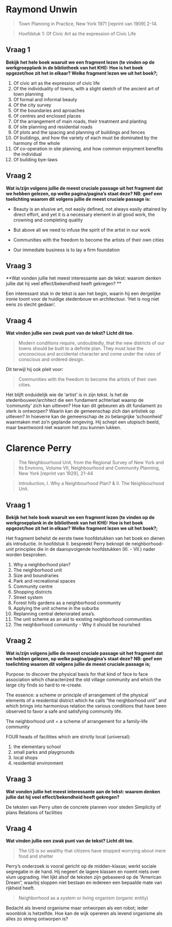 # Raymond Unwin 

> Town Planning in Practice, New York 1971 [reprint van 1909] 2-14. 

> Hoofdstuk 1:  Of Civic Art as the expression of Civic Life

## Vraag 1

**Bekijk het hele boek waaruit we een fragment lezen (te vinden op de werkgroepplank in de bibliotheek van het KHI): Hoe is het boek opgezet/hoe zit het in elkaar? Welke fragment lezen we uit het boek?;**

1. Of civic art as the expression of civic life
2. Of the individuality of towns, with a slight sketch of the ancient art of town planning
3. Of formal and informal beauty
4. Of the city survey
5. Of the boundaries and aproaches
6. Of centres and enclosed places
7. Of the arrangement of main roads, their treatment and planting
8. Of site planning and residential roads
9. Of plots and the spacing and planning of buildings and fences
10. Of buildings, and how the variety of each must be dominated by the harmony of the whole
11. Of co-operation in site planning, and how common enjoyment benefits the individual
12. Of building bye-laws


## Vraag 2

**Wat is/zijn volgens jullie de meest cruciale passage uit het fragment dat we hebben gelezen, op welke pagina/pagina’s staat deze? NB: geef een toelichting waarom dit volgens jullie de meest cruciale passage is:**
 
 
- Beauty is an elusive art, not easily defined, not always easily attained by direct effort, and yet it is a necessary element in all good work, the crowning and completing quality
 
- But above all we need to infuse the spirit of the artist in our work
 
- Communities with the freedom to become the artists of their own cities
  
- Our immediate business is to lay a firm foundation

## Vraag 3

**Wat vonden jullie het meest interessante aan de tekst: waarom denken jullie dat hij veel effect/bekendheid heeft gekregen? **

Een interessant stuk in de tekst is aan het begin, waarin hij een dergelijke ironie toont voor de huidige stedenbouw en architectuur. ‘Het is nog niet eens zo slecht gedaan’. 

## Vraag 4

**Wat vinden jullie een zwak punt van de tekst? Licht dit toe.**

> Modern conditions require, undoubtedly, that the new districts of our towns should be built to a definite plan. They must lose the unconscious and accidental character and come under the rules of conscious and ordered design.

Dit terwijl hij ook pleit voor:  

> Communities with the freedom to become the artists of their own cities.

Het blijft onduidelijk wie de ‘artist’ is in zijn tekst. Is het de stedenbouwer/architect die een fundament achterlaat waarop de ‘community’ zich kan uitleven? Hoe kan dit gebeuren als dit fundament zo sterk is ontworpen? Waarin kan de gemeenschap zich dan artistiek op uitleven? In hoeverre kan de gemeenschap de zo belangrijke ‘schoonheid’ waarmaken met zo’n geplande omgeving. 
Hij schept een utopisch beeld, maar beantwoord niet waarom het zou kunnen lukken. 


# Clarence Perry 

> The Neighbourhood Unit, from the Regional Survey of New York and Its Environs, Volume VII, Neighbourhood and Community Planning, New York [reprint van 1929], 21-44

> Introduction, I. Why a Neighbourhood Plan? & II. The Neighbourhood Unit.

## Vraag 1

**Bekijk het hele boek waaruit we een fragment lezen (te vinden op de werkgroepplank in de bibliotheek van het KHI): Hoe is het boek opgezet/hoe zit het in elkaar? Welke fragment lezen we uit het boek?;**

Het fragment behelst de eerste twee hoofdstukken van het boek en dienen als introductie. In hoofdstuk II. bespreekt Perry beknopt de neighborhood-unit principles die in de daaropvolgende hoofdstukken (III. - VII.) nader worden besproken. 
 
1. Why a neighborhood plan?
2. The neighborhood unit
3. Size and boundraries
4. Park and recreational spaces
5. Community centre
6. Shopping districts
7. Street system
8. Forest hills gardens as a neighborhood community
9. Applying the unit scheme in the suburbs
10. Replanning central deteriorated area’s.
11. The unit scheme as an aid to existing neighborhood communities
12. The neighborhood community - Why it should be nourished

## Vraag 2

**Wat is/zijn volgens jullie de meest cruciale passage uit het fragment dat we hebben gelezen, op welke pagina/pagina’s staat deze? NB: geef een toelichting waarom dit volgens jullie de meest cruciale passage is;**

Purpose: to discover the physical basis for that kind of face to face association which characterized the old village community and which the large city finds so hard to re-create.

The essence: a scheme or principle of arrangement of the physical elements of a residential district which he calls “the neighborhood unit” and which brings into harmonious relation the various conditions that have been observed to favor a safe and satisfying community life. 

The neighborhood unit = a scheme of arrangement for a family-life community 

FOUR heads of facilities which are strictly local (universal):

1. the elementary school
2. small parks and playgrounds
3. local shops
4. residential environment

## Vraag 3

**Wat vonden jullie het meest interessante aan de tekst: waarom denken jullie dat hij veel effect/bekendheid heeft gekregen?**

De teksten van Perry uiten de concrete plannen voor steden
Simplicity of plans 
Relations of facilities

## Vraag 4

**Wat vinden jullie een zwak punt van de tekst? Licht dit toe.**

> The US is so wealthy that citizens have stopped worrying about mere food and shelter

Perry’s onderzoek is vooral gericht op de midden-klasse; werkt sociale segregatie in de hand. Hij negeert de lagere klassen en noemt niets over slum upgrading. Het lijkt alsof de teksten zijn gebaseerd op de “American Dream”, waarbij sloppen niet bestaan en iedereen een bepaalde mate van rijkheid heeft. 

> Neighborhood as a system or living organism (organic entity)

Bedacht als levend organisme maar ontworpen als een robot; ieder woonblok is hetzelfde. Hoe kan de wijk opereren als levend organisme als alles zo streng ontworpen is?









 




